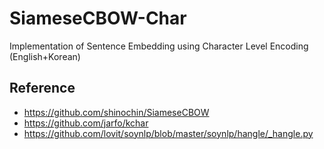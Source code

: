 # SiameseCBOW-Char
Implementation of Sentence Embedding using Character Level Encoding (English+Korean)

## Reference

* https://github.com/shinochin/SiameseCBOW
* https://github.com/jarfo/kchar
* https://github.com/lovit/soynlp/blob/master/soynlp/hangle/_hangle.py
